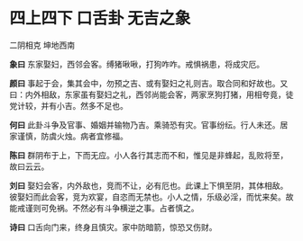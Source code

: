 # 四上四下 口舌卦 无吉之象

二阴相克 坤地西南

**象曰** 东家娶妇，西邻会客。缚猪啾啾，打狗咋咋。戒惧祸患，将成灾厄。

**颜曰** 事起于会，集其会中，勿预之吉、或有娶妇之礼则吉。取合同和好故也。又曰：内外相敌，东家虽有娶妇之礼，西邻尚能会客，两家烹狗打猪，用相夸竟，徒党计较，并有小吉。然多不足也。

**何曰** 此卦斗争及官事、婚姻并输物乃吉。乘骑恐有灾。官事纷纭。行人未还。居家谨慎，防虞火烛。病者宜修福。

**陈曰** 群阴布于上，下而无应。小人各行其志而不和，惟见是非蜂起，乱败将至，故曰云云。

**刘曰** 娶妇会客，内外敌也，竞而不让，必有厄也。此课上下惧至阴，其体相敌。彼娶妇而此会客，竞为欢宴，自恣而无禁也。小人之情，乐级必淫，而忧来矣。故能戒谨则可免祸。不然必有斗争横逆之事。占者慎之。

**诗曰** 口舌向门来，终身且慎灾。家中防暗箭，惊恐又伤财。
